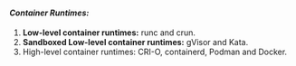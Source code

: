 #### ***Container Runtimes:***

1. **Low-level container runtimes:** runc and crun.
 2.  **Sandboxed Low-level container runtimes:** gVisor and Kata.
1. High-level container runtimes:  CRI-O, containerd, Podman and Docker.


